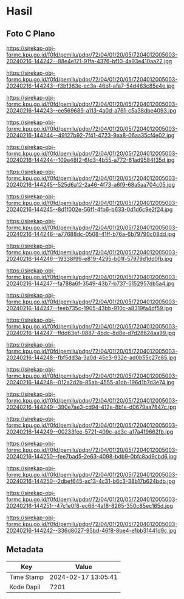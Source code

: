 # Hasil

## Foto C Plano

https://sirekap-obj-formc.kpu.go.id/f0fd/pemilu/pdpr/72/04/01/20/05/7204012005003-20240216-144242--88e4e121-91fa-4376-bf10-4a93e410aa22.jpg

https://sirekap-obj-formc.kpu.go.id/f0fd/pemilu/pdpr/72/04/01/20/05/7204012005003-20240216-144243--f3b1363e-ec3a-46b1-afa7-54d463c85e4e.jpg

https://sirekap-obj-formc.kpu.go.id/f0fd/pemilu/pdpr/72/04/01/20/05/7204012005003-20240216-144243--ee569689-a113-4a0d-a761-c5a38dbe4093.jpg

https://sirekap-obj-formc.kpu.go.id/f0fd/pemilu/pdpr/72/04/01/20/05/7204012005003-20240216-144244--49127b92-7f41-4723-9aa8-06aa35cf4e02.jpg

https://sirekap-obj-formc.kpu.go.id/f0fd/pemilu/pdpr/72/04/01/20/05/7204012005003-20240216-144244--109e48f2-6fd3-4b55-a772-61ad9584f35d.jpg

https://sirekap-obj-formc.kpu.go.id/f0fd/pemilu/pdpr/72/04/01/20/05/7204012005003-20240216-144245--525d6a12-2a46-4f73-a6f9-68a5aa704c05.jpg

https://sirekap-obj-formc.kpu.go.id/f0fd/pemilu/pdpr/72/04/01/20/05/7204012005003-20240216-144245--8d1f002e-56f1-4fb6-b633-0d1d6c9e2f24.jpg

https://sirekap-obj-formc.kpu.go.id/f0fd/pemilu/pdpr/72/04/01/20/05/7204012005003-20240216-144246--a77688dc-0508-41ff-b76a-6b79790c08dd.jpg

https://sirekap-obj-formc.kpu.go.id/f0fd/pemilu/pdpr/72/04/01/20/05/7204012005003-20240216-144246--19338f99-e819-4295-b01f-57979d1dd0fb.jpg

https://sirekap-obj-formc.kpu.go.id/f0fd/pemilu/pdpr/72/04/01/20/05/7204012005003-20240216-144247--fa788a6f-3549-43b7-b737-5152957db5a4.jpg

https://sirekap-obj-formc.kpu.go.id/f0fd/pemilu/pdpr/72/04/01/20/05/7204012005003-20240216-144247--feeb735c-1905-43bb-910c-a8319fa4df59.jpg

https://sirekap-obj-formc.kpu.go.id/f0fd/pemilu/pdpr/72/04/01/20/05/7204012005003-20240216-144247--ffdd63ef-0887-4bdc-8d8e-d7d28624aa99.jpg

https://sirekap-obj-formc.kpu.go.id/f0fd/pemilu/pdpr/72/04/01/20/05/7204012005003-20240216-144248--fbf5dd3a-3a0d-45e3-932e-ad0b55c27e85.jpg

https://sirekap-obj-formc.kpu.go.id/f0fd/pemilu/pdpr/72/04/01/20/05/7204012005003-20240216-144248--012a2d2b-85ab-4555-a1db-196d1b7d3e74.jpg

https://sirekap-obj-formc.kpu.go.id/f0fd/pemilu/pdpr/72/04/01/20/05/7204012005003-20240216-144249--390e7ae3-cd94-412e-8b1e-d0679aa7847c.jpg

https://sirekap-obj-formc.kpu.go.id/f0fd/pemilu/pdpr/72/04/01/20/05/7204012005003-20240216-144249--00233fee-5721-409c-ad3c-a17a4f9662fb.jpg

https://sirekap-obj-formc.kpu.go.id/f0fd/pemilu/pdpr/72/04/01/20/05/7204012005003-20240216-144250--fee7bad5-2e63-4098-bdb9-0bfc8ad9cbd6.jpg

https://sirekap-obj-formc.kpu.go.id/f0fd/pemilu/pdpr/72/04/01/20/05/7204012005003-20240216-144250--2dbef645-ac13-4c31-b6c3-38b17b624bdb.jpg

https://sirekap-obj-formc.kpu.go.id/f0fd/pemilu/pdpr/72/04/01/20/05/7204012005003-20240216-144251--47c1e0f8-ec66-4af8-8265-350c85ec165d.jpg

https://sirekap-obj-formc.kpu.go.id/f0fd/pemilu/pdpr/72/04/01/20/05/7204012005003-20240216-144242--336d8027-95bd-46f8-8be4-e1bb31441d9c.jpg


## Metadata

| Key        | Value               |
| ---------- | ------------------- |
| Time Stamp | 2024-02-17 13:05:41 |
| Kode Dapil | 7201                |



